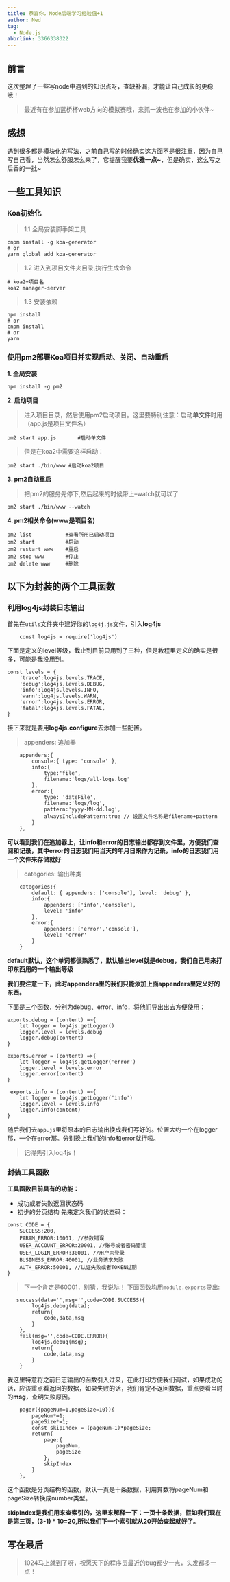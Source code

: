 ```yaml
---
title: 恭喜你，Node后端学习经验值+1
author: Ned
tag:
  - Node.js
abbrlink: 3366338322
---
```

## 前言
这次整理了一些写node中遇到的知识点呀，查缺补漏，才能让自己成长的更稳哦！
>最近有在参加蓝桥杯web方向的模拟赛哦，来抓一波也在参加的小伙伴~
## 感想

遇到很多都是模块化的写法，之前自己写的时候确实这方面不是很注重，因为自己写自己看，当然怎么舒服怎么来了，它提醒我要**优雅一点~**，但是确实，这么写之后香的一批~

## 一些工具知识
### Koa初始化

> 1.1 全局安装脚手架工具

```
cnpm install -g koa-generator 
# or 
yarn global add koa-generator 
```

> 1.2 进入到项目文件夹目录,执行生成命令

```
# koa2+项目名
koa2 manager-server
```


> 1.3 安装依赖

```
npm install 
# or
cnpm install
# or
yarn
```
### 使用pm2部署Koa项目并实现启动、关闭、自动重启

**1. 全局安装**

```
npm install -g pm2
```

**2. 启动项目**

> 进入项目目录，然后使用pm2启动项目。这里要特别注意：启动**单文件**时用（app.js是项目文件名）

```
pm2 start app.js       #启动单文件
```

> 但是在koa2中需要这样启动：

```
pm2 start ./bin/www #启动koa2项目
```

**3. pm2自动重启**

> 把pm2的服务先停下,然后起来的时候带上–watch就可以了

```
pm2 start ./bin/www --watch
```

**4. pm2相关命令(www是项目名)**

```
pm2 list           #查看所用已启动项目
pm2 start          #启动
pm2 restart www    #重启
pm2 stop www       #停止
pm2 delete www     #删除
```

## 以下为封装的两个工具函数
### 利用log4js封装日志输出
首先在`utils`文件夹中建好你的`log4j.js`文件，引入**log4js**
```
    const log4js = require('log4js')
```
下面是定义的level等级，截止到目前只用到了三种，但是教程里定义的确实是很多，可能是我没用到。
```
const levels = {
    'trace':log4js.levels.TRACE,
    'debug':log4js.levels.DEBUG,
    'info':log4js.levels.INFO,
    'warn':log4js.levels.WARN,
    'error':log4js.levels.ERROR,
    'fatal':log4js.levels.FATAL,
}
```
接下来就是要用**log4js.configure**去添加一些配置。
> appenders: 追加器
```
    appenders:{
        console:{ type: 'console' },
        info:{
            type:'file',
            filename:'logs/all-logs.log'
        },
        error:{
            type: 'dateFile',
            filename:'logs/log',
            pattern:'yyyy-MM-dd.log',
            alwaysIncludePattern:true // 设置文件名称是filename+pattern
        }
    },
```
**可以看到我们在追加器上，让info和error的日志输出都存到文件里，方便我们查阅和记录，其中error的日志我们用当天的年月日来作为记录，info的日志我们用一个文件来存储就好**
> categories: 输出种类
```
    categories:{
        default: { appenders: ['console'], level: 'debug' },
        info:{
            appenders: ['info','console'],
            level: 'info'
        },
        error:{
            appenders: ['error','console'],
            level: 'error'
        }
    }
```
**default默认，这个单词都很熟悉了，默认输出level就是debug，我们自己用来打印东西用的一个输出等级**

**我们要注意一下，此时appenders里的我们只能添加上面appenders里定义好的东西。**

下面是三个函数，分别为debug、error、info，将他们导出出去方便使用：
```
exports.debug = (content) =>{
    let logger = log4js.getLogger()
    logger.level = levels.debug
    logger.debug(content)
}

exports.error = (content) =>{
    let logger = log4js.getLogger('error')
    logger.level = levels.error
    logger.error(content)
}

 exports.info = (content) =>{
    let logger = log4js.getLogger('info')
    logger.level = levels.info
    logger.info(content)
}
```
随后我们去`app.js`里将原本的日志输出换成我们写好的。位置大约一个在logger那，一个在error那。分别换上我们的info和error就行啦。
> 记得先引入log4js！
### 封装工具函数
**工具函数目前具有的功能：**
- 成功或者失败返回状态码
- 初步的分页结构
先来定义我们的状态码：
```
const CODE = {
    SUCCESS:200,
    PARAM_ERROR:10001, //参数错误
    USER_ACCOUNT_ERROR:20001, //账号或者密码错误
    USER_LOGIN_ERROR:30001, //用户未登录
    BUSINESS_ERROR:40001, //业务请求失败
    AUTH_ERROR:50001, //认证失败或者TOKEN过期
}
```
> 下一个肯定是60001，别猜，我说哒！
> 下面函数均用`module.exports`导出:
```
   success(data='',msg='',code=CODE.SUCCESS){
        log4js.debug(data);
        return{
            code,data,msg
        }
    },
    fail(msg='',code=CODE.ERROR){
        log4js.debug(msg);
        return{
            code,data,msg
        }
    }
```
我这里特意将之前日志输出的函数引入过来，在此打印方便我们调试，如果成功的话，应该重点看返回的数据，如果失败的话，我们肯定不返回数据，重点要看当时的**msg**，查明失败原因。
```
    pager({pageNum=1,pageSize=10}){
        pageNum*=1;
        pageSize*=1;
        const skipIndex = (pageNum-1)*pageSize;
        return{
            page:{
                pageNum,
                pageSize
            },
            skipIndex
        }
    },
```
这个函数是分页结构的函数，默认一页是十条数据，利用算数将pageNum和pageSize转换成number类型。

**skipIndex是我们用来查索引的，这里来解释一下：一页十条数据，假如我们现在是第三页，(3-1) * 10=20,所以我们下一个索引就从20开始查起就好了。**

## 写在最后
>1024马上就到了呀，祝愿天下的程序员最近的bug都少一点，头发都多一点！
